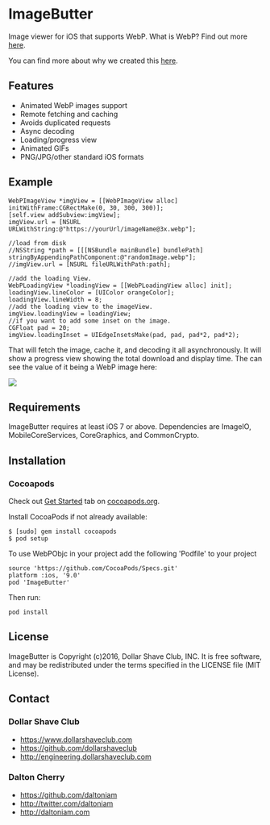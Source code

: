 # ImageButter
 Image viewer for iOS that supports WebP. What is WebP? Find out more [here](https://developers.google.com/speed/webp/).
 
 You can find more about why we created this [here](http://engineering.dollarshaveclub.com/shaving-our-image-size/).

## Features

- Animated WebP images support
- Remote fetching and caching
- Avoids duplicated requests
- Async decoding
- Loading/progress view
- Animated GIFs
- PNG/JPG/other standard iOS formats

## Example

```objc
WebPImageView *imgView = [[WebPImageView alloc] initWithFrame:CGRectMake(0, 30, 300, 300)];
[self.view addSubview:imgView];
imgView.url = [NSURL URLWithString:@"https://yourUrl/imageName@3x.webp"];

//load from disk
//NSString *path = [[[NSBundle mainBundle] bundlePath] stringByAppendingPathComponent:@"randomImage.webp"];
//imgView.url = [NSURL fileURLWithPath:path];

//add the loading View.
WebPLoadingView *loadingView = [[WebPLoadingView alloc] init];
loadingView.lineColor = [UIColor orangeColor];
loadingView.lineWidth = 8;
//add the loading view to the imageView.
imgView.loadingView = loadingView;
//if you want to add some inset on the image.
CGFloat pad = 20;
imgView.loadingInset = UIEdgeInsetsMake(pad, pad, pad*2, pad*2);
```
That will fetch the image, cache it, and decoding it all asynchronously. It will show a progress view showing the total download and display time. The can see the value of it being a WebP image here:

![](https://raw.githubusercontent.com/dollarshaveclub/imagebutter/assets/image-size-graph.jpg)

## Requirements ##

ImageButter requires at least iOS 7 or above. 
Dependencies are ImageIO, MobileCoreServices, CoreGraphics, and CommonCrypto.

## Installation

### Cocoapods

Check out [Get Started](https://guides.cocoapods.org/using/getting-started.html) tab on [cocoapods.org](http://cocoapods.org/).

Install CocoaPods if not already available:

	$ [sudo] gem install cocoapods
	$ pod setup

To use WebPObjc in your project add the following 'Podfile' to your project

	source 'https://github.com/CocoaPods/Specs.git'
	platform :ios, '9.0'
	pod 'ImageButter'

Then run:

    pod install
	
## License

ImageButter is Copyright (c)2016, Dollar Shave Club, INC. It is free software, and may be redistributed under the terms specified in the LICENSE file (MIT License).

## Contact

### Dollar Shave Club

* https://www.dollarshaveclub.com
* https://github.com/dollarshaveclub
* http://engineering.dollarshaveclub.com


### Dalton Cherry
* https://github.com/daltoniam
* http://twitter.com/daltoniam
* http://daltoniam.com